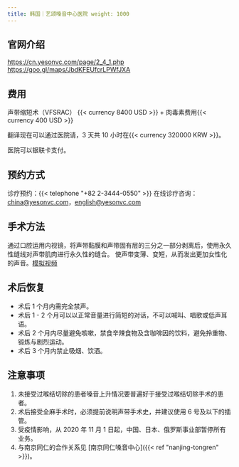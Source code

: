 ```yaml
---
title: 韩国｜艺颂嗓音中心医院 weight: 1000
---
```


## 官网介绍

<https://cn.yesonvc.com/page/2_4_1.php> <https://goo.gl/maps/JbdKFEUfcrLPWfJXA>

## 费用

声带缩短术（VFSRAC） {{< currency 8400 USD >}} + 肉毒素费用{{< currency 400 USD >}}

翻译现在可以通过医院请，3 天共 10 小时在{{< currency 320000 KRW >}}。

医院可以银联卡支付。

## 预约方式

诊疗预约：{{< telephone "+82 2-3444-0550" >}}
在线诊疗咨询：<china@yesonvc.com>，<english@yesonvc.com>

## 手术方法

通过口腔运用内视镜，将声带黏膜和声带固有层的三分之一部分剥离后，使用永久性缝线对声带肌肉进行永久性的缝合。
使声带变薄、变短，从而发出更加女性化的声音。[模拟视频](https://youtu.be/Oi4nOu2h0Xo)

## 术后恢复

- 术后 1 个月内需完全禁声。
- 术后 1 - 2 个月可以以正常音量进行简短的对话，不可以喊叫、唱歌或低声耳语。
- 术后 2 个月内尽量避免咳嗽，禁食辛辣食物及含咖啡因的饮料，避免拎重物、锻炼与剧烈运动。
- 术后 3 个月内禁止吸烟、饮酒。

## 注意事项

1. 未接受过喉结切除的患者嗓音上升情况要普遍好于接受过喉结切除手术的患者。
1. 术后接受全麻手术时，必须提前说明声带手术史，并建议使用 6 号及以下的插管。
1. 受疫情影响，从 2020 年 11 月 1 日起，中国、日本、俄罗斯事业部暂停所有业务。
1. 与南京同仁的合作关系见 [南京同仁嗓音中心]({{< ref "nanjing-tongren" >}})。
